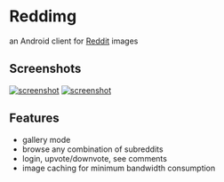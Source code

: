 Reddimg
=======
an Android client for [Reddit](http://www.reddit.com) images

## Screenshots
[![screenshot](http://i.imgur.com/p35bD.jpg)](http://i.imgur.com/p35bD.jpg)
[![screenshot](http://i.imgur.com/0LGvK.jpg)](http://i.imgur.com/0LGvK.jpg)

## Features

- gallery mode
- browse any combination of subreddits
- login, upvote/downvote, see comments
- image caching for minimum bandwidth consumption